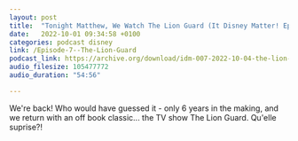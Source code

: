 ```yaml
---
layout: post
title:  "Tonight Matthew, We Watch The Lion Guard (It Disney Matter! Episode 7)"
date:   2022-10-01 09:34:58 +0100
categories: podcast disney
link: /Episode-7--The-Lion-Guard
podcast_link: https://archive.org/download/idm-007-2022-10-04-the-lion-guard/IDM_007_2022-10-04-The_Lion_Guard.mp3
audio_filesize: 105477772
audio_duration: "54:56"

---
```

We're back! Who would have guessed it - only 6 years in the making, and we return with an off book classic... the TV show The Lion Guard. Qu'elle suprise?!
